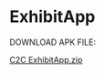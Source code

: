 # ExhibitApp

DOWNLOAD APK FILE:

[C2C ExhibitApp.zip](https://github.com/Hibecode/ExhibitApp/files/9596067/C2C.ExhibitApp.zip)
